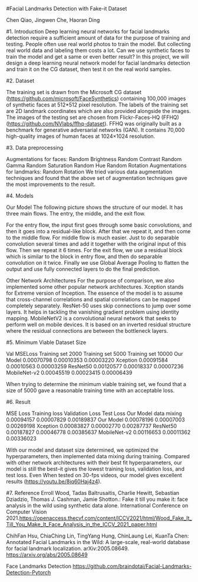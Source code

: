 #Facial Landmarks Detection with Fake-it Dataset

Chen Qiao, Jingwen Che, Haoran Ding

#1. Introduction
Deep learning neural networks for facial landmarks detection require a sufficient amount of data for the purpose of training and testing. 
People often use real world photos to train the model. But collecting real world data and labeling them costs a lot. 
Can we use synthetic faces to train the model and get a same or even better result? 
In this project, we will design a deep learning neural network model for facial landmarks detection and train it on the CG dataset, then test it on the real world samples.

#2. Dataset
                                    
The training set is drawn from the Microsoft CG dataset (https://github.com/microsoft/FaceSynthetics) containing 100,000 images of synthetic faces at 512*512 pixel resolution. The labels of the training set are 2D landmark coordinates which are also provided alongside the images. The images of the testing set are chosen from Flickr-Faces-HQ (FFHQ) (https://github.com/NVlabs/ffhq-dataset).  FFHQ was originally built as a benchmark  for generative adversarial networks (GAN). It contains 70,000 high-quality images of human faces at 1024×1024 resolution. 

#3. Data preprocessing

Augmentations for faces:
Random Brightness
Random Contrast
Random Gamma
Random Saturation
Random Hue
Random Rotation
Augmentations for landmarks:
Random Rotation
We tried various data augmentation techniques and found that the above set of augmentation techniques gave the most improvements to the result.

#4. Models

Our Model
The following picture shows the structure of our model. It has three main flows. The entry, the middle, and the exit flow.

For the entry flow, the input first goes through some basic convolutions, and then it goes into a residual-like block. After that we repeat it, and then come to the middle flow. For middle flow is much easier. Just to do separable convolution several times and add it together with the original input of this flow. Then we repeat it 6 times. For the exit flow, we use a residual block which is similar to the block in entry flow, and then do separable convolution on it twice. Finally we use Global Average Pooling to flatten the output and use fully connected layers to do the final prediction.

Other Network Architectures
For the purpose of comparison, we also implemented some other popular network architectures.
Xception stands for Extreme version of Inception. The essence of the model is to assume that cross-channel correlations and spatial correlations can be mapped completely separately.
ResNet-50 uses skip connections  to jump over some layers. It helps in tackling the vanishing gradient problem using identity mapping.
MobileNetV2 is a convolutional neural network that seeks to perform well on mobile devices. It is based on an inverted residual structure where the residual connections are between the bottleneck layers.

#5. Minimum Viable Dataset Size

Val MSELoss 
Training set 
2000
Training set 
5000
Training set 
10000
Our Model
0.00070798
0.00010353
0.00003220
Xception
0.00091584
0.00010563
0.00003259
ResNet50
0.00120577
0.00018337
0.00007236
MobileNet-v2
0.00045519
0.00023415
0.00006439


When trying to determine the minimum viable training set, we found that a size of 5000 gave a reasonable training time with an acceptable loss.

#6. Result

MSE Loss 
Training loss
Validation Loss
Test Loss
Our Model data mixing
0.00094157
0.00007829
0.00189837
Our Model
0.00078196
0.00007003
0.00269198
Xception
0.00083827
0.00002770
0.00287737
ResNet50
0.00187827
0.00046778
0.00385637
MobileNet-v2
0.00116653
0.00011362
0.00336023



With our model and dataset size determined, we optimized the hyperparameters, then implemented data mixing during training. Compared with other network architectures with their best fit hyperparameters, our model is still the best–it  gives the lowest training loss, validation loss, and test loss. Even When tested on 30-fps videos, our model gives  excellent results (https://youtu.be/8jq60Haj4z4).

#7. Reference
Erroll Wood, Tadas Baltrusaitis, Charlie Hewitt, Sebastian Dziadzio, Thomas J. Cashman, Jamie Shotton.: Fake it till you make it: face analysis in the wild using synthetic data alone. International Conference on Computer Vision 2021.https://openaccess.thecvf.com/content/ICCV2021/html/Wood_Fake_It_Till_You_Make_It_Face_Analysis_in_the_ICCV_2021_paper.html

ChihFan Hsu, ChiaChing Lin, TingYang Hung, ChinLaung Lei, KuanTa Chen: Annotated Facial Landmarks in the Wild: A large-scale, real-world database for facial landmark localization. arXiv:2005.08649.
https://arxiv.org/abs/2005.08649

Face Landmarks Detection
https://github.com/braindotai/Facial-Landmarks-Detection-Pytorch
